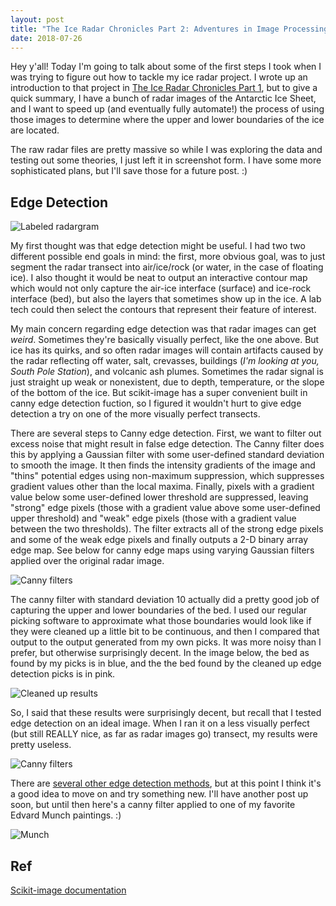```yaml
---
layout: post
title: "The Ice Radar Chronicles Part 2: Adventures in Image Processing"
date: 2018-07-26
---
```


Hey y'all! Today I'm going to talk about some of the first steps I took when I was trying to figure out how to tackle my ice radar project. I wrote up an introduction to that project in [The Ice Radar Chronicles Part 1](https://alyssayelle.github.io/2018/06/19/into-to-ice-radar.html), but to give a quick summary, I have a bunch of radar images of the Antarctic Ice Sheet, and I want to speed up (and eventually fully automate!) the process of using those images to determine where the upper and lower boundaries of the ice are located.

The raw radar files are pretty massive so while I was exploring the data and testing out some theories, I just left it in screenshot form. I have some more sophisticated plans, but I'll save those for a future post. :)


## Edge Detection

![Labeled radargram]({{site.url}}{{site.baseurl}}/assets/ice_radar/radargram_labels.png)

My first thought was that edge detection might be useful. I had two two different possible end goals in mind: the first, more obvious goal, was to just segment the radar transect into air/ice/rock (or water, in the case of floating ice). I also thought it would be neat to output an interactive contour map which would not only capture the air-ice interface (surface) and ice-rock interface (bed), but also the layers that sometimes show up in the ice. A lab tech could then select the contours that represent their feature of interest.

My main concern regarding edge detection was that radar images can get *weird*. Sometimes they're basically visually perfect, like the one above. But ice has its quirks, and so often radar images will contain artifacts caused by the radar reflecting off water, salt, crevasses, buildings (*I'm looking at you, South Pole Station*), and volcanic ash plumes. Sometimes the radar signal is just straight up weak or nonexistent, due to depth, temperature, or the slope of the bottom of the ice. But scikit-image has a super convenient built in canny edge detection fuction, so I figured it wouldn't hurt to give edge detection a try on one of the more visually perfect transects.

There are several steps to Canny edge detection. First, we want to filter out excess noise that might result in false edge detection. The Canny filter does this by applying a Gaussian filter with some user-defined standard deviation to smooth the image. It then finds the intensity gradients of the image and "thins" potential edges using non-maximum suppression, which suppresses gradient values other than the local maxima. Finally, pixels with a gradient value below some user-defined lower threshold are suppressed, leaving "strong" edge pixels (those with a gradient value above some user-defined upper threshold) and "weak" edge pixels (those with a gradient value between the two thresholds). The filter extracts all of the strong edge pixels and some of the weak edge pixels and finally outputs a 2-D binary array edge map. See below for canny edge maps using varying Gaussian filters applied over the original radar image.

![Canny filters]({{site.url}}{{site.baseurl}}/assets/ice_radar/edges_im_overlay.png)

The canny filter with standard deviation 10 actually did a pretty good job of capturing the upper and lower boundaries of the bed. I used our regular picking software to approximate what those boundaries would look like if they were cleaned up a little bit to be continuous, and then I compared that output to the output generated from my own picks. It was more noisy than I prefer, but otherwise surprisingly decent. In the image below, the bed as found by my picks is in blue, and the the bed found by the cleaned up edge detection picks is in pink.

![Cleaned up results]({{site.url}}{{site.baseurl}}/assets/ice_radar/example_bedpicked_zoom.png)

So, I said that these results were surprisingly decent, but recall that I tested edge detection on an ideal image. When I ran it on a less visually perfect (but still REALLY nice, as far as radar images go) transect, my results were pretty useless. 

![Canny filters]({{site.url}}{{site.baseurl}}/assets/ice_radar/edges_bad.png)

There are [several other edge detection methods](http://citeseerx.ist.psu.edu/viewdoc/download?doi=10.1.1.301.927&rep=rep1&type=pdf), but at this point I think it's a good idea to move on and try something new. I'll have another post up soon, but until then here's a canny filter applied to one of my favorite Edvard Munch paintings. :)

![Munch]({{site.url}}{{site.baseurl}}/assets/ice_radar/munch_edges.png)

## Ref

[Scikit-image documentation](http://scikit-image.org/docs/dev/api/skimage.feature.html)


